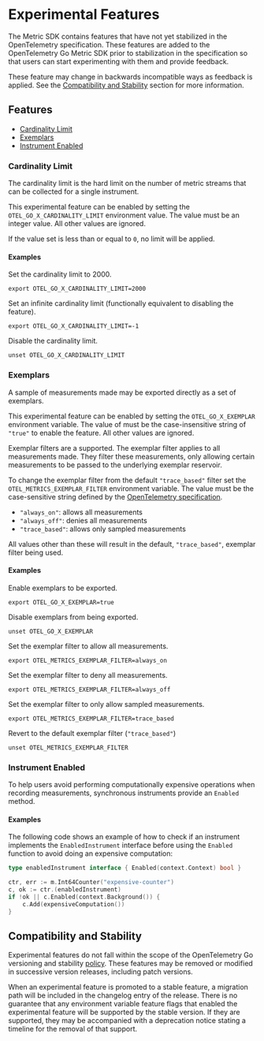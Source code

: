 # Experimental Features

The Metric SDK contains features that have not yet stabilized in the OpenTelemetry specification.
These features are added to the OpenTelemetry Go Metric SDK prior to stabilization in the specification so that users can start experimenting with them and provide feedback.

These feature may change in backwards incompatible ways as feedback is applied.
See the [Compatibility and Stability](#compatibility-and-stability) section for more information.

## Features

- [Cardinality Limit](#cardinality-limit)
- [Exemplars](#exemplars)
- [Instrument Enabled](#instrument-enabled)

### Cardinality Limit

The cardinality limit is the hard limit on the number of metric streams that can be collected for a single instrument.

This experimental feature can be enabled by setting the `OTEL_GO_X_CARDINALITY_LIMIT` environment value.
The value must be an integer value.
All other values are ignored.

If the value set is less than or equal to `0`, no limit will be applied.

#### Examples

Set the cardinality limit to 2000.

```console
export OTEL_GO_X_CARDINALITY_LIMIT=2000
```

Set an infinite cardinality limit (functionally equivalent to disabling the feature).

```console
export OTEL_GO_X_CARDINALITY_LIMIT=-1
```

Disable the cardinality limit.

```console
unset OTEL_GO_X_CARDINALITY_LIMIT
```

### Exemplars

A sample of measurements made may be exported directly as a set of exemplars.

This experimental feature can be enabled by setting the `OTEL_GO_X_EXEMPLAR` environment variable.
The value of must be the case-insensitive string of `"true"` to enable the feature.
All other values are ignored.

Exemplar filters are a supported.
The exemplar filter applies to all measurements made.
They filter these measurements, only allowing certain measurements to be passed to the underlying exemplar reservoir.

To change the exemplar filter from the default `"trace_based"` filter set the `OTEL_METRICS_EXEMPLAR_FILTER` environment variable.
The value must be the case-sensitive string defined by the [OpenTelemetry specification].

- `"always_on"`: allows all measurements
- `"always_off"`: denies all measurements
- `"trace_based"`: allows only sampled measurements

All values other than these will result in the default, `"trace_based"`, exemplar filter being used.

[OpenTelemetry specification]: https://github.com/open-telemetry/opentelemetry-specification/blob/a6ca2fd484c9e76fe1d8e1c79c99f08f4745b5ee/specification/configuration/sdk-environment-variables.md#exemplar

#### Examples

Enable exemplars to be exported.

```console
export OTEL_GO_X_EXEMPLAR=true
```

Disable exemplars from being exported.

```console
unset OTEL_GO_X_EXEMPLAR
```

Set the exemplar filter to allow all measurements.

```console
export OTEL_METRICS_EXEMPLAR_FILTER=always_on
```

Set the exemplar filter to deny all measurements.

```console
export OTEL_METRICS_EXEMPLAR_FILTER=always_off
```

Set the exemplar filter to only allow sampled measurements.

```console
export OTEL_METRICS_EXEMPLAR_FILTER=trace_based
```

Revert to the default exemplar filter (`"trace_based"`)

```console
unset OTEL_METRICS_EXEMPLAR_FILTER
```

### Instrument Enabled

To help users avoid performing computationally expensive operations when recording measurements, synchronous instruments provide an `Enabled` method.

#### Examples

The following code shows an example of how to check if an instrument implements the `EnabledInstrument` interface before using the `Enabled` function to avoid doing an expensive computation:

```go
type enabledInstrument interface { Enabled(context.Context) bool }

ctr, err := m.Int64Counter("expensive-counter")
c, ok := ctr.(enabledInstrument)
if !ok || c.Enabled(context.Background()) {
    c.Add(expensiveComputation())
}
```

## Compatibility and Stability

Experimental features do not fall within the scope of the OpenTelemetry Go versioning and stability [policy](../../../../VERSIONING.md).
These features may be removed or modified in successive version releases, including patch versions.

When an experimental feature is promoted to a stable feature, a migration path will be included in the changelog entry of the release.
There is no guarantee that any environment variable feature flags that enabled the experimental feature will be supported by the stable version.
If they are supported, they may be accompanied with a deprecation notice stating a timeline for the removal of that support.
